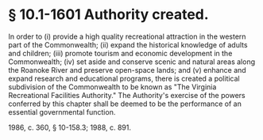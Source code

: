 # § 10.1-1601 Authority created.

<p>In order to (i) provide a high quality recreational attraction in the western part of the Commonwealth; (ii) expand the historical knowledge of adults and children; (iii) promote tourism and economic development in the Commonwealth; (iv) set aside and conserve scenic and natural areas along the Roanoke River and preserve open-space lands; and (v) enhance and expand research and educational programs, there is created a political subdivision of the Commonwealth to be known as "The Virginia Recreational Facilities Authority." The Authority's exercise of the powers conferred by this chapter shall be deemed to be the performance of an essential governmental function.</p><p>1986, c. 360, § 10-158.3; 1988, c. 891.</p>